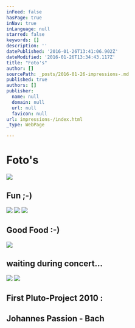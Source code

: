 ```yaml
---
inFeed: false
hasPage: true
inNav: true
inLanguage: null
starred: false
keywords: []
description: ''
datePublished: '2016-01-26T13:41:06.902Z'
dateModified: '2016-01-26T13:34:43.117Z'
title: "Foto's"
author: []
sourcePath: _posts/2016-01-26-impressions-.md
published: true
authors: []
publisher:
  name: null
  domain: null
  url: null
  favicon: null
url: impressions-/index.html
_type: WebPage

---
```

# Foto's
![](https://s3-us-west-2.amazonaws.com/the-grid-img/p/284b2e16c6ba8ec30fa35f7fe149a86d19ab6f55.jpg)

## Fun ;-)
![](https://s3-us-west-2.amazonaws.com/the-grid-img/p/23f545d5d7a0f91995dbd58e13c8216c78c8dd0a.jpg)
![](https://s3-us-west-2.amazonaws.com/the-grid-img/p/ac62e3b934aeb0c05c8c9073ae84428368b0242a.jpg)
![](https://s3-us-west-2.amazonaws.com/the-grid-img/p/47193580a1eb810a2d1a095e50e092e12e046c35.jpg)

## Good Food :-)
![](https://s3-us-west-2.amazonaws.com/the-grid-img/p/b61ba7fbe935747bd1431c30608b675be37eeca6.jpg)

## waiting during concert...
![](https://the-grid-user-content.s3-us-west-2.amazonaws.com/216598ec-9a0a-458d-9fd2-7873752d6857.JPG)
![](https://the-grid-user-content.s3-us-west-2.amazonaws.com/34e4559d-e653-4237-b71b-5ebf3cb0f5bb.jpg)

## First Pluto-Project 2010 :

## Johannes Passion - Bach